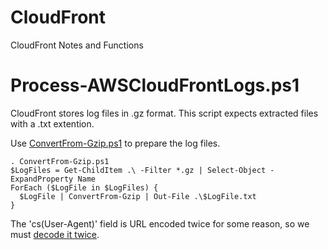 # CloudFront
CloudFront Notes and Functions

# Process-AWSCloudFrontLogs.ps1
CloudFront stores log files in .gz format. This script expects extracted files with a .txt extention. 

Use [ConvertFrom-Gzip.ps1](https://gallery.technet.microsoft.com/scriptcenter/ConvertFrom-GZip-edcbf6a9) to prepare the log files.

```
. ConvertFrom-Gzip.ps1
$LogFiles = Get-ChildItem .\ -Filter *.gz | Select-Object -ExpandProperty Name
ForEach ($LogFile in $LogFiles) {
  $LogFile | ConvertFrom-Gzip | Out-File .\$LogFile.txt
}
```

The 'cs(User-Agent)' field is URL encoded twice for some reason, so we must [decode it twice](https://github.com/tylerapplebaum/CloudFront/blob/master/Process-AWSCloudFrontLogs.ps1#L24).
